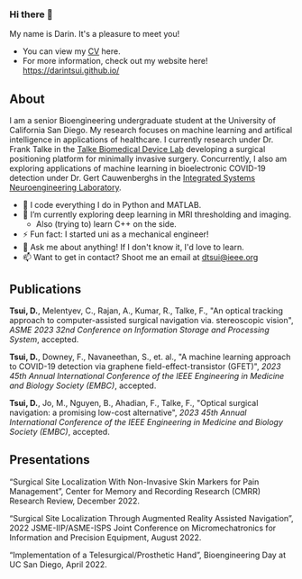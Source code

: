 ### Hi there 👋

My name is Darin. It's a pleasure to meet you! 

* You can view my [CV](https://darintsui.github.io/assets/pdfs/DarinTsui_CV.pdf) here.
* For more information, check out my website here! https://darintsui.github.io/ 

## About
I am a senior Bioengineering undergraduate student at the University of California San Diego. My research focuses on machine learning and artifical intelligence in applications of healthcare. I currently research under Dr. Frank Talke in the [Talke Biomedical Device Lab](https://www.talkelab.ucsd.edu/) developing a surgical positioning platform for minimally invasive surgery. Concurrently, I also am exploring applications of machine learning in bioelectronic COVID-19 detection under Dr. Gert Cauwenberghs in the [Integrated Systems Neuroengineering Laboratory](https://isn.ucsd.edu/index.php).

* 💓 I code everything I do in Python and MATLAB.
* 🌱 I’m currently exploring deep learning in MRI thresholding and imaging. 
    * Also (trying to) learn C++ on the side.
* ⚡ Fun fact: I started uni as a mechanical engineer! 
* 💬 Ask me about anything! If I don't know it, I'd love to learn.
* 📫 Want to get in contact? Shoot me an email at <dtsui@ieee.org>

## Publications

**Tsui, D.**, Melentyev, C., Rajan, A., Kumar, R., Talke, F., "An optical tracking approach to computer-assisted surgical navigation via. stereoscopic vision",
*ASME 2023 32nd Conference on Information Storage and Processing System*, accepted.

**Tsui, D.**, Downey, F., Navaneethan, S., et. al., "A machine learning approach to COVID-19 detection via graphene field-effect-transistor (GFET)", *2023 45th Annual International Conference of the IEEE Engineering in Medicine and Biology Society (EMBC)*,	accepted.

**Tsui, D.**, Jo, M., Nguyen, B., Ahadian, F., Talke, F., "Optical surgical navigation: a promising low-cost alternative", *2023 45th Annual International Conference of the IEEE Engineering in Medicine and Biology Society (EMBC)*,	accepted.

## Presentations
“Surgical Site Localization With Non-Invasive Skin Markers for Pain Management”, Center for Memory and Recording
Research (CMRR) Research Review, December 2022.

“Surgical Site Localization Through Augmented Reality Assisted Navigation”, 2022 JSME-IIP/ASME-ISPS Joint
Conference on Micromechatronics for Information and Precision Equipment, August 2022.

“Implementation of a Telesurgical/Prosthetic Hand”, Bioengineering Day at UC San Diego, April 2022.


<!--
**darintsui/darintsui** is a ✨ _special_ ✨ repository because its `README.md` (this file) appears on your GitHub profile.

Here are some ideas to get you started:

- 🔭 I’m currently working on ...
- 🌱 I’m currently learning ...
- 👯 I’m looking to collaborate on ...
- 🤔 I’m looking for help with ...
- 💬 Ask me about ...
- 📫 How to reach me: ...
- 😄 Pronouns: ...
- ⚡ Fun fact: ...
-->
